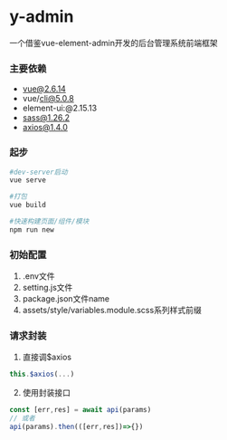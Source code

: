 # y-admin

一个借鉴vue-element-admin开发的后台管理系统前端框架



### 主要依赖

- vue@2.6.14
- vue/cli@5.0.8
- element-ui:@2.15.13
- sass@1.26.2
- axios@1.4.0



### 起步

```bash
#dev-server启动
vue serve

#打包
vue build

#快速构建页面/组件/模块
npm run new

```


### 初始配置

1. .env文件
2. setting.js文件
3. package.json文件name 
4. assets/style/variables.module.scss系列样式前缀


### 请求封装

1. 直接调$axios

```js
this.$axios(...)
```



2. 使用封装接口

```js
const [err,res] = await api(params)
// 或者
api(params).then(([err,res])=>{})
```

